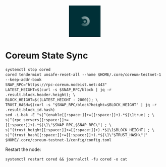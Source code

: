 <p align="center">
  <img height="100" height="auto" src="https://raw.githubusercontent.com/Nodeist/Kurulumlar/main/logos/coreum.png">
</p>


# Coreum State Sync
```
systemctl stop cored
cored tendermint unsafe-reset-all --home $HOME/.core/coreum-testnet-1 --keep-addr-book
SNAP_RPC="https://rpc-coreum.nodeist.net:443"
LATEST_HEIGHT=$(curl -s $SNAP_RPC/block | jq -r .result.block.header.height); \
BLOCK_HEIGHT=$((LATEST_HEIGHT - 2000)); \
TRUST_HASH=$(curl -s "$SNAP_RPC/block?height=$BLOCK_HEIGHT" | jq -r .result.block_id.hash)
sed -i.bak -E "s|^(enable[[:space:]]+=[[:space:]]+).*$|\1true| ; \
s|^(rpc_servers[[:space:]]+=[[:space:]]+).*$|\1\"$SNAP_RPC,$SNAP_RPC\"| ; \
s|^(trust_height[[:space:]]+=[[:space:]]+).*$|\1$BLOCK_HEIGHT| ; \
s|^(trust_hash[[:space:]]+=[[:space:]]+).*$|\1\"$TRUST_HASH\"|" $HOME/.core/coreum-testnet-1/config/config.toml
```

Restart the node:
```
systemctl restart cored && journalctl -fu cored -o cat
```
